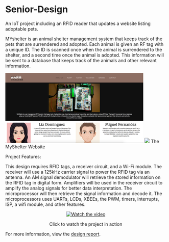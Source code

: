 # Senior-Design
An IoT project including an RFID reader that updates a website listing adoptable pets. 

MYshelter is an animal shelter management system that keeps track of the pets that are surrendered and adopted. 
Each animal is given an RF tag with a unique ID. 
The ID is scanned once when the animal is surrendered to the shelter, and a second time once the animal is adopted. 
This information will be sent to a database that keeps track of the animals and other relevant information.

<img src="https://github.com/LizDominguez/Senior-Design/blob/master/about-us-preview.png" height="220px"> <img src="https://github.com/LizDominguez/Senior-Design/blob/master/adopt-preview.png" height="220px">
The MyShelter Website

Project Features:

This design requires RFID tags, a receiver circuit, and a Wi-Fi module. 
The receiver will use a 125kHz carrier signal to power the RFID tag via an antenna. 
An AM signal demodulator will retrieve the stored information on the RFID tag in digital form. 
Amplifiers will be used in the receiver circuit to amplify the analog signals for better data interpretation. 
The microprocessor will then retrieve the signal information and decode it. The microprocessors uses UARTs, LCDs, XBEEs, the PWM, timers,
interrupts, ISP, a wifi module, and other features.

<div align="center">

[![Watch the video](http://img.youtube.com/vi/Qfhe00SMSjw/0.jpg)](https://youtu.be/Qfhe00SMSjw)

Click to watch the project in action
</div>


For more information, view the <a href="https://github.com/LizDominguez/Senior-Design/blob/master/Final%20Report.pdf">design report</a>. 

